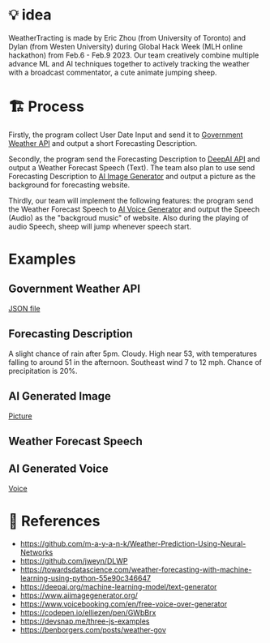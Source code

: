 # 💡 idea

WeatherTracting is made by Eric Zhou (from University of Toronto) and Dylan (from Westen University) during Global Hack Week (MLH online hackathon) from Feb.6 - Feb.9 2023. Our team creatively combine multiple advance ML and AI techniques together to actively tracking the weather with a broadcast commentator, a cute animate jumping sheep.


# 🏗️ Process

Firstly, the program collect User Date Input and send it to [Government Weather API](https://weather.gov/) and output a short Forecasting Description. 

Secondly, the program send the Forecasting Description to [DeepAI API](https://deepai.org/machine-learning-model/text-generator) and output a Weather Forecast Speech (Text). The team also plan to use send Forecasting Description to [AI Image Generator](https://www.aiimagegenerator.org/) and output a picture as the background for forecasting website.

Thirdly, our team will implement the following features: the program send the Weather Forecast Speech to [AI Voice Generator]() and output the Speech (Audio) as the "backgroud music" of website. Also during the playing of audio Speech, sheep will jump whenever speech start.


# Examples

## Government Weather API
[JSON file](https://github.com/24ERIC/WeatherTracking/blob/eric-js-test/Document/Government%20Weather%20API%20JSON%20file.json) 

## Forecasting Description
A slight chance of rain after 5pm. Cloudy. High near 53, with temperatures falling to around 51 in the afternoon. Southeast wind 7 to 12 mph. Chance of precipitation is 20%.

## AI Generated Image
[Picture]()

## Weather Forecast Speech

## AI Generated Voice
[Voice]()


# 📖 References

- https://github.com/m-a-y-a-n-k/Weather-Prediction-Using-Neural-Networks
- https://github.com/jweyn/DLWP
- https://towardsdatascience.com/weather-forecasting-with-machine-learning-using-python-55e90c346647
- https://deepai.org/machine-learning-model/text-generator
- https://www.aiimagegenerator.org/
- https://www.voicebooking.com/en/free-voice-over-generator
- https://codepen.io/elliezen/pen/GWbBrx
- https://devsnap.me/three-js-examples
- https://benborgers.com/posts/weather-gov